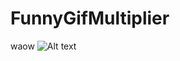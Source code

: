# FunnyGifMultiplier

waow
![Alt text](https://spotify-recently-played-readme.vercel.app/api?user=21hle3dbkn5qv24fa2xytlyuq)
